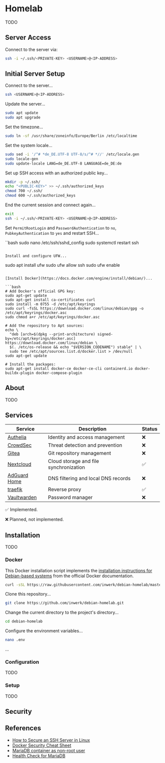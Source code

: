 # Homelab

TODO

## Server Access

Connect to the server via:

```bash
ssh -i ~/.ssh/<PRIVATE-KEY> <USERNAME>@<IP-ADDRESS>
```

## Initial Server Setup

Connect to the server...

```bash
ssh <USERNAME>@<IP-ADDRESS>
```

Update the server...

```bash
sudo apt update
sudo apt upgrade
```

Set the timezone...

```bash
sudo ln -sf /usr/share/zoneinfo/Europe/Berlin /etc/localtime
```

Set the system locale...

```bash
sudo sed -i '/^# *de_DE.UTF-8 UTF-8/s/^# *//' /etc/locale.gen
sudo locale-gen
sudo update-locale LANG=de_DE.UTF-8 LANGUAGE=de_DE:de
```

Set up SSH access with an authorized public key...

```bash
mkdir -p ~/.ssh/
echo "<PUBLIC-KEY>" >> ~/.ssh/authorized_keys
chmod 700 ~/.ssh/
chmod 600 ~/.ssh/authorized_keys
```

End the current session and connect again...

```bash
exit
ssh -i ~/.ssh/<PRIVATE-KEY> <USERNAME>@<IP-ADDRESS>
```

Set `PermitRootLogin` and `PasswordAuthentication` to `no`, `PubkeyAuthentication` to `yes` and restart SSH...

``bash
sudo nano /etc/ssh/sshd_config
sudo systemctl restart ssh
```

Install and configure UFW...

```
sudo apt install ufw
sudo ufw allow ssh
sudo ufw enable
```

[Install Docker](https://docs.docker.com/engine/install/debian/)...

```bash
# Add Docker's official GPG key:
sudo apt-get update
sudo apt-get install ca-certificates curl
sudo install -m 0755 -d /etc/apt/keyrings
sudo curl -fsSL https://download.docker.com/linux/debian/gpg -o /etc/apt/keyrings/docker.asc
sudo chmod a+r /etc/apt/keyrings/docker.asc

# Add the repository to Apt sources:
echo \
  "deb [arch=$(dpkg --print-architecture) signed-by=/etc/apt/keyrings/docker.asc] https://download.docker.com/linux/debian \
  $(. /etc/os-release && echo "$VERSION_CODENAME") stable" | \
  sudo tee /etc/apt/sources.list.d/docker.list > /dev/null
sudo apt-get update

# Install the packages:
sudo apt-get install docker-ce docker-ce-cli containerd.io docker-buildx-plugin docker-compose-plugin
```

## About

TODO

## Services

| Service                                                         | Description                            | Status |
| --------------------------------------------------------------- | -------------------------------------- | ------ |
| [Authelia](https://github.com/authelia/authelia)                | Identity and access management         | ❌     |
| [CrowdSec](https://github.com/crowdsecurity/crowdsec)           | Threat detection and prevention        | ❌     |
| [Gitea](https://github.com/go-gitea/gitea)                      | Git repository management              | ❌     |
| [Nextcloud](https://github.com/nextcloud/docker)                | Cloud storage and file synchronization | ✅     |
| [AdGuard Home](https://github.com/AdguardTeam/AdGuardHome/)     | DNS filtering and local DNS records    | ❌     |
| [traefik](https://github.com/traefik/traefik)                   | Reverse proxy                          | ✅     |
| [Vaultwarden](https://github.com/dani-garcia/vaultwarden)       | Password manager                       | ❌     |

✅ Implemented.

❌ Planned, not implemented.

## Installation

TODO

### Docker

This Docker installation script implements the [installation instructions for Debian-based systems](https://docs.docker.com/engine/install/debian/) from the official Docker documentation.

```bash
curl -sSL https://raw.githubusercontent.com/inwerk/debian-homelab/master/install-docker.sh | sudo bash
```

Clone this repository...

```bash
git clone https://github.com/inwerk/debian-homelab.git
```

Change the current directory to the project's directory...

```bash
cd debian-homelab
```

Configure the environment variables...

```bash
nano .env
```

...

### Configuration

TODO

### Setup

TODO

## Security

## References
- [How to Secure an SSH Server in Linux](https://www.baeldung.com/linux/secure-ssh-server)
- [Docker Security Cheat Sheet](https://cheatsheetseries.owasp.org/cheatsheets/Docker_Security_Cheat_Sheet.html)
- [MariaDB container as non-root user](https://mariadb.com/kb/en/docker-official-image-frequently-asked-questions/#can-i-run-the-mariadb-container-as-an-arbitrary-user)
- [Health Check for MariaDB](https://mariadb.com/kb/en/using-healthcheck-sh/)

